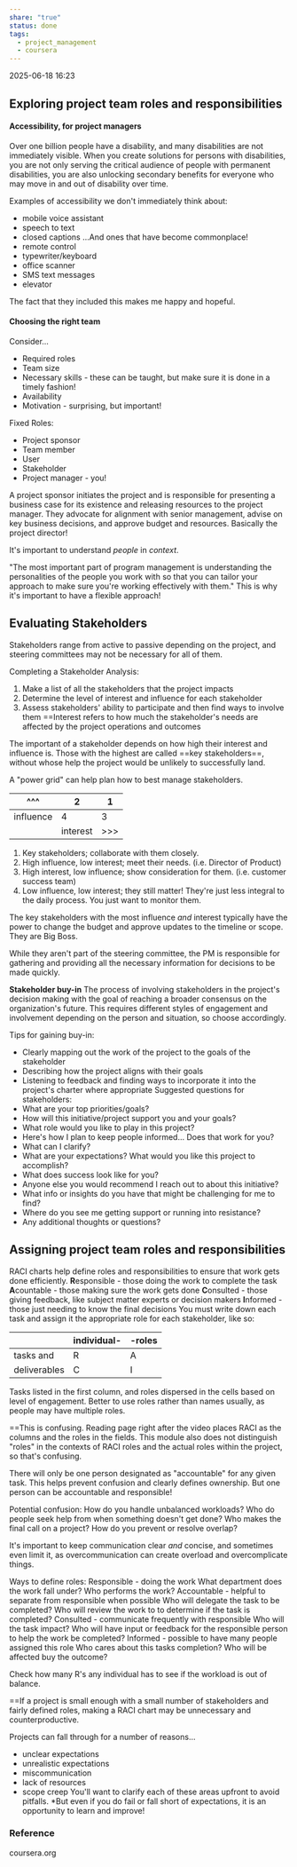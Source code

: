```yaml
---
share: "true"
status: done
tags:
  - project_management
  - coursera
---
```

2025-06-18 16:23

## Exploring project team roles and responsibilities
#### Accessibility, for project managers

Over one billion people have a disability, and many disabilities are not immediately visible.
When you create solutions for persons with disabilities, you are not only serving the critical audience of people with permanent disabilities, you are also unlocking secondary benefits for everyone who may move in and out of disability over time. 

Examples of accessibility we don't immediately think about:
- mobile voice assistant
- speech to text
- closed captions
...And ones that have become commonplace!
- remote control
- typewriter/keyboard
- office scanner
- SMS text messages
- elevator

The fact that they included this makes me happy and hopeful.

#### Choosing the right team

Consider...
- Required roles
- Team size
- Necessary skills - these can be taught, but make sure it is done in a timely fashion!
- Availability
- Motivation - surprising, but important!

Fixed Roles:
- Project sponsor
- Team member
- User
- Stakeholder
- Project manager - you!

A project sponsor initiates the project and is responsible for presenting a business case for its existence and releasing resources to the project manager.
	They advocate for alignment with senior management, advise on key business decisions, and approve budget and resources.
Basically the project director!

It's important to understand *people* in *context*. 

"The most important part of program management is understanding the personalities of the people you work with so that you can tailor your approach to make sure you're working effectively with them."
This is why it's important to have a flexible approach!

## Evaluating Stakeholders

Stakeholders range from active to passive depending on the project, and steering committees may not be necessary for all of them.

Completing a Stakeholder Analysis:
1. Make a list of all the stakeholders that the project impacts
2. Determine the level of interest and influence for each stakeholder
3. Assess stakeholders' ability to participate and then find ways to involve them
==Interest refers to how much the stakeholder's needs are affected by the project operations and outcomes

The important of a stakeholder depends on how high their interest and influence is. Those with the highest are called ==key stakeholders==, without whose help the project would be unlikely to successfully land.

A "power grid" can help plan how to best manage stakeholders.

| ^^^       | 2        | 1   |
| --------- | -------- | --- |
| influence | 4        | 3   |
|           | interest | >>> |
1) Key stakeholders; collaborate with them closely.
2) High influence, low interest; meet their needs. (i.e. Director of Product)
3) High interest, low influence; show consideration for them. (i.e. customer success team)
4) Low influence, low interest; they still matter! They're just less integral to the daily process. You just want to monitor them.

The key stakeholders with the most influence *and* interest typically have the power to change the budget and approve updates to the timeline or scope. They are Big Boss. 

While they aren't part of the steering committee, the PM is responsible for gathering and providing all the necessary information for decisions to be made quickly.

**Stakeholder buy-in**
	The process of involving stakeholders in the project's decision making with the goal of reaching a broader consensus on the organization's future.
This requires different styles of engagement and involvement depending on the person and situation, so choose accordingly.

Tips for gaining buy-in:
- Clearly mapping out the work of the project to the goals of the stakeholder
- Describing how the project aligns with their goals
- Listening to feedback and finding ways to incorporate it into the project's charter where appropriate
Suggested questions for stakeholders:
- What are your top priorities/goals?
- How will this initiative/project support you and your goals?
- What role would you like to play in this project?
- Here's how I plan to keep people informed... Does that work for you?
- What can I clarify?
- What are your expectations? What would you like this project to accomplish?
- What does success look like for you?
- Anyone else you would recommend I reach out to about this initiative?
- What info or insights do you have that might be challenging for me to find?
- Where do you see me getting support or running into resistance?
- Any additional thoughts or questions?

## Assigning project team roles and responsibilities

RACI charts help define roles and responsibilities to ensure that work gets done efficiently.
	**R**esponsible - those doing the work to complete the task
	**A**countable - those making sure the work gets done
	**C**onsulted - those giving feedback, like subject matter experts or decision makers
	**I**nformed - those just needing to know the final decisions
You must write down each task and assign it the appropriate role for each stakeholder, like so:

|              | individual- | -roles |
| ------------ | ----------- | ------ |
| tasks and    | R           | A      |
| deliverables | C           | I      |
Tasks listed in the first column, and roles dispersed in the cells based on level of engagement.
Better to use roles rather than names usually, as people may have multiple roles.

==This is confusing. Reading page right after the video places RACI as the columns and the roles in the fields. This module also does not distinguish "roles" in the contexts of RACI roles and the actual roles within the project, so that's confusing.

There will only be one person designated as "accountable" for any given task. This helps prevent confusion and clearly defines ownership. But one person can be accountable and responsible!

Potential confusion: How do you handle unbalanced workloads? Who do people seek help from when something doesn't get done? Who makes the final call on a project? How do you prevent or resolve overlap?

It's important to keep communication clear *and* concise, and sometimes even limit it, as overcommunication can create overload and overcomplicate things.

Ways to define roles:
	Responsible - doing the work
		What department does the work fall under?
		Who performs the work?
	Accountable - helpful to separate from responsible when possible
		Who will delegate the task to be completed?
		Who will review the work to to determine if the task is completed?
	Consulted - communicate frequently with responsible 
		Who will the task impact?
		Who will have input or feedback for the responsible person to help the work be completed?
	Informed - possible to have many people assigned this role
		Who cares about this tasks completion?
		Who will be affected buy the outcome?

Check how many R's any individual has to see if the workload is out of balance.

==If a project is small enough with a small number of stakeholders and fairly defined roles, making a RACI chart may be unnecessary and counterproductive.

Projects can fall through for a number of reasons...
- unclear expectations
- unrealistic expectations
- miscommunication
- lack of resources
- scope creep
You'll want to clarify each of these areas upfront to avoid pitfalls. *But even if you do fail or fall short of expectations, it is an opportunity to learn and improve!

### Reference
coursera.org
